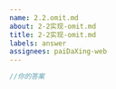 ```yaml
---
name: 2.2.omit.md
about: 2-2实现-omit.md
title: 2-2实现-omit.md
labels: answer
assignees: paiDaXing-web
---
```


<!--
小贴士：

🎉 恭喜你成功解决了挑战，很高兴看到你愿意分享你的答案！

由于用户数量的增加，Issue 池可能会很快被答案填满。为了保证 Issue 讨论的效率，在提交 Issue 前，请利用搜索查看是否有其他人分享过类似的档案。

你可以为其点赞，或者在 Issue 下追加你的想法和评论。如果您认为自己有不同的解法，欢迎新开 Issue 进行讨论并分享你的解题思路！

谢谢！
-->

```ts
//你的答案
```
